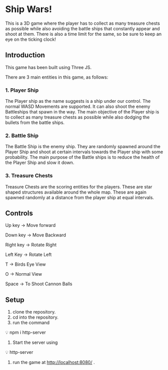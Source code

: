 # Ship Wars!

This is a 3D game where the player has to collect as many treasure chests as possible while also avoiding the battle ships that constantly appear and shoot at them. There is also a time limit for the same, so be sure to keep an eye on the ticking clock!  

## Introduction

This game has been built using Three JS.

There are 3 main entities in this game, as follows:

### 1. Player Ship

The Player ship as the name suggests is a ship under our control. The normal WASD Movements are supported. It can also shoot the enemy Battleships that spawn in the way. The main objective of the Player ship is to collect as many treasure chests as possible while also dodging the bullets from the battle ships.

### 2. Battle Ship

The Battle Ship is the enemy ship. They are randomly spawned around the Player Ship and shoot at certain intervals towards the Player ship with some probability. The main purpose of the Battle ships is to reduce the health of the Player Ship and slow it down. 

### 3. Treasure Chests

Treasure Chests are the scoring entities for the players. These are star shaped structures available around the whole map. These are again spawned randomly at a distance from the player ship at equal intervals. 

## Controls

Up key → Move forward

Down key → Move Backward

Right key → Rotate Right

Left Key → Rotate Left

T → Birds Eye View

O → Normal View

Space → To Shoot Cannon Balls  

## Setup

1. clone the repository.
2. cd into the repository.
3. run the command 

<aside>
💡 npm i http-server

</aside>

1. Start the server using

<aside>
💡 http-server

</aside>

1. run the game at [http://localhost:8080/](http://localhost:8080/) .